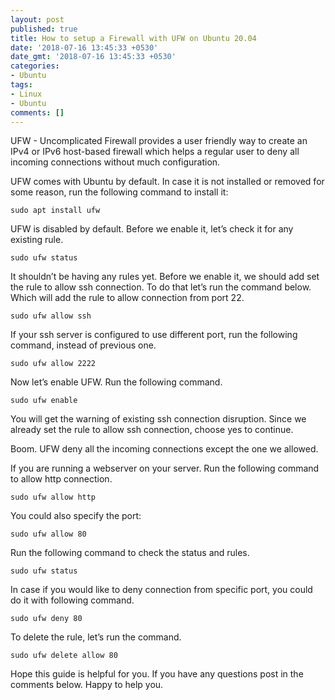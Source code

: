 ```yaml
---
layout: post
published: true
title: How to setup a Firewall with UFW on Ubuntu 20.04
date: '2018-07-16 13:45:33 +0530'
date_gmt: '2018-07-16 13:45:33 +0530'
categories:
- Ubuntu
tags:
- Linux
- Ubuntu
comments: []
---
```

<p><!-- wp:paragraph --></p>
<p>UFW - Uncomplicated Firewall provides a user friendly way to create an IPv4 or IPv6 host-based firewall which helps a regular user to deny all incoming connections without much configuration.</p>
<p><!-- /wp:paragraph --></p>
<p><!-- wp:paragraph --></p>
<p>UFW comes with Ubuntu by default. In case it is not installed or removed for some reason, run the following command to install it:</p>
<p><!-- /wp:paragraph --></p>
<p><!-- wp:code --></p>
<pre class="wp-block-code"><code>sudo apt install ufw</code></pre>
<p><!-- /wp:code --></p>
<p><!-- wp:paragraph --></p>
<p>UFW is disabled by default. Before we enable it, let&rsquo;s check it for any existing rule.</p>
<p><!-- /wp:paragraph --></p>
<p><!-- wp:code --></p>
<pre class="wp-block-code"><code>sudo ufw status</code></pre>
<p><!-- /wp:code --></p>
<p><!-- wp:paragraph --></p>
<p>It shouldn&rsquo;t be having any rules yet. Before we enable it, we should add set the rule to allow ssh connection. To do that let&rsquo;s run the command below. Which will add the rule to allow connection from port 22.</p>
<p><!-- /wp:paragraph --></p>
<p><!-- wp:code --></p>
<pre class="wp-block-code"><code>sudo ufw allow ssh</code></pre>
<p><!-- /wp:code --></p>
<p><!-- wp:paragraph --></p>
<p>If your ssh server is configured to use different port, run the following command, instead of previous one.</p>
<p><!-- /wp:paragraph --></p>
<p><!-- wp:code --></p>
<pre class="wp-block-code"><code>sudo ufw allow 2222</code></pre>
<p><!-- /wp:code --></p>
<p><!-- wp:paragraph --></p>
<p>Now let&rsquo;s enable UFW. Run the following command.</p>
<p><!-- /wp:paragraph --></p>
<p><!-- wp:code --></p>
<pre class="wp-block-code"><code>sudo ufw enable</code></pre>
<p><!-- /wp:code --></p>
<p><!-- wp:paragraph --></p>
<p>You will get the warning of existing ssh connection disruption. Since we already set the rule to allow ssh connection, choose yes to continue.</p>
<p><!-- /wp:paragraph --></p>
<p><!-- wp:paragraph --></p>
<p>Boom. UFW deny all the incoming connections except the one we allowed.</p>
<p><!-- /wp:paragraph --></p>
<p><!-- wp:paragraph --></p>
<p>If you are running a webserver on your server. Run the following command to allow http connection.</p>
<p><!-- /wp:paragraph --></p>
<p><!-- wp:code --></p>
<pre class="wp-block-code"><code>sudo ufw allow http</code></pre>
<p><!-- /wp:code --></p>
<p><!-- wp:paragraph --></p>
<p>You could also specify the port:</p>
<p><!-- /wp:paragraph --></p>
<p><!-- wp:code --></p>
<pre class="wp-block-code"><code>sudo ufw allow 80</code></pre>
<p><!-- /wp:code --></p>
<p><!-- wp:paragraph --></p>
<p>Run the following command to check the status and rules.</p>
<p><!-- /wp:paragraph --></p>
<p><!-- wp:code --></p>
<pre class="wp-block-code"><code>sudo ufw status</code></pre>
<p><!-- /wp:code --></p>
<p><!-- wp:paragraph --></p>
<p>In case if you would like to deny connection from specific port, you could do it with following command.</p>
<p><!-- /wp:paragraph --></p>
<p><!-- wp:code --></p>
<pre class="wp-block-code"><code>sudo ufw deny 80</code></pre>
<p><!-- /wp:code --></p>
<p><!-- wp:paragraph --></p>
<p>To delete the rule, let&rsquo;s run the command.</p>
<p><!-- /wp:paragraph --></p>
<p><!-- wp:code --></p>
<pre class="wp-block-code"><code>sudo ufw delete allow 80</code></pre>
<p><!-- /wp:code --></p>
<p><!-- wp:paragraph --></p>
<p>Hope this guide is helpful for you. If you have any questions post in the comments below. Happy to help you.</p>
<p><!-- /wp:paragraph --></p>
